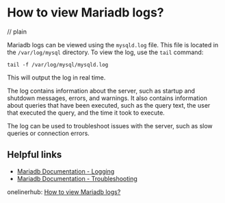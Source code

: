 # How to view Mariadb logs?
// plain

Mariadb logs can be viewed using the `mysqld.log` file. This file is located in the `/var/log/mysql` directory. To view the log, use the `tail` command:

```
tail -f /var/log/mysql/mysqld.log
```

This will output the log in real time.

The log contains information about the server, such as startup and shutdown messages, errors, and warnings. It also contains information about queries that have been executed, such as the query text, the user that executed the query, and the time it took to execute.

The log can be used to troubleshoot issues with the server, such as slow queries or connection errors.

## Helpful links

- [Mariadb Documentation - Logging](https://mariadb.com/kb/en/library/logging/)
- [Mariadb Documentation - Troubleshooting](https://mariadb.com/kb/en/library/troubleshooting/)

onelinerhub: [How to view Mariadb logs?](https://onelinerhub.com/mariadb/how-to-view-mariadb-logs)